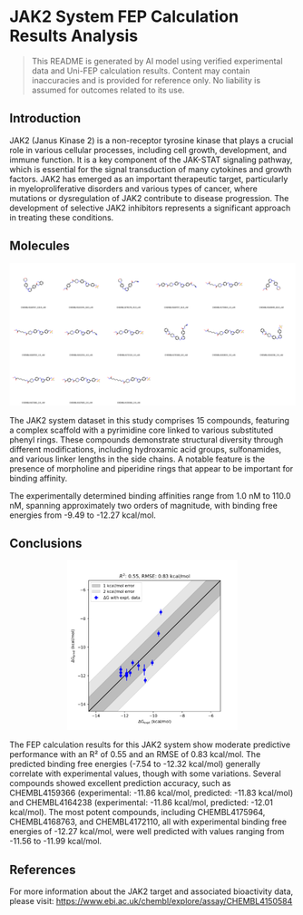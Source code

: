 # JAK2 System FEP Calculation Results Analysis

> This README is generated by AI model using verified experimental data and Uni-FEP calculation results. Content may contain inaccuracies and is provided for reference only. No liability is assumed for outcomes related to its use.

## Introduction

JAK2 (Janus Kinase 2) is a non-receptor tyrosine kinase that plays a crucial role in various cellular processes, including cell growth, development, and immune function. It is a key component of the JAK-STAT signaling pathway, which is essential for the signal transduction of many cytokines and growth factors. JAK2 has emerged as an important therapeutic target, particularly in myeloproliferative disorders and various types of cancer, where mutations or dysregulation of JAK2 contribute to disease progression. The development of selective JAK2 inhibitors represents a significant approach in treating these conditions.

## Molecules

![Molecular structures of representative compounds](mol_grid.png)

The JAK2 system dataset in this study comprises 15 compounds, featuring a complex scaffold with a pyrimidine core linked to various substituted phenyl rings. These compounds demonstrate structural diversity through different modifications, including hydroxamic acid groups, sulfonamides, and various linker lengths in the side chains. A notable feature is the presence of morpholine and piperidine rings that appear to be important for binding affinity.

The experimentally determined binding affinities range from 1.0 nM to 110.0 nM, spanning approximately two orders of magnitude, with binding free energies from -9.49 to -12.27 kcal/mol.

## Conclusions

<p align="center"><img src="result_dG.png" width="300"></p>

The FEP calculation results for this JAK2 system show moderate predictive performance with an R² of 0.55 and an RMSE of 0.83 kcal/mol. The predicted binding free energies (-7.54 to -12.32 kcal/mol) generally correlate with experimental values, though with some variations. Several compounds showed excellent prediction accuracy, such as CHEMBL4159366 (experimental: -11.86 kcal/mol, predicted: -11.83 kcal/mol) and CHEMBL4164238 (experimental: -11.86 kcal/mol, predicted: -12.01 kcal/mol). The most potent compounds, including CHEMBL4175964, CHEMBL4168763, and CHEMBL4172110, all with experimental binding free energies of -12.27 kcal/mol, were well predicted with values ranging from -11.56 to -11.99 kcal/mol.

## References

For more information about the JAK2 target and associated bioactivity data, please visit:
https://www.ebi.ac.uk/chembl/explore/assay/CHEMBL4150584 